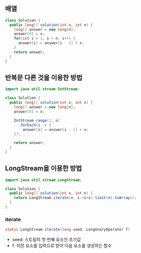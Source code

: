 ## 배열

```java
class Solution {
  public long[] solution(int x, int n) {
    long[] answer = new long[n];
    answer[0] = x;
    for(int i = 1; i < n; i++) {
      answer[i] = answer[i - 1] + x;
    }
    return answer;
  }
}
```

## 반복문 다른 것을 이용한 방법

```java
import java.util.stream.IntStream;

class Solution {
  public long[] solution(int x, int n) {
    long[] answer = new long[n];
    answer[0] = x;

    IntStream.range(1, n)
      .forEach(i -> {
        answer[i] = answer[i - 1] + x;
    });

    return answer;
  }
}
```

## LongStream을 이용한 방법

```java
import java.util.stream.LongStream;

class Solution {
  public long[] solution(int x, int n) {
    return LongStream.iterate(x, i->i+x).limit(n).toArray();
  }
}
```

### iterate

```java
static LongStream iterate(long seed, LongUnaryOperator f)
```

- seed: 스트림의 첫 번째 요소인 초기값
- f: 이전 요소를 입력으로 받아 다음 요소를 생성하는 함수
